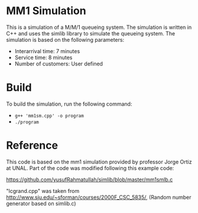 # MM1 Simulation

This is a simulation of a M/M/1 queueing system. The simulation is written in C++ and uses the simlib library to simulate the queueing system. The simulation is based on the following parameters:

- Interarrival time: 7 minutes
- Service time: 8 minutes
- Number of customers: User defined

# Build

To build the simulation, run the following command:

- `g++ 'mm1sm.cpp' -o program`
- `./program`

# Reference

This code is based on the mm1 simulation provided by professor Jorge Ortiz at UNAL. Part of the code was modified following this example code:

https://github.com/yusufRahmatullah/simlib/blob/master/mm1smlb.c

"lcgrand.cpp" was taken from
http://www.sju.edu/~sforman/courses/2000F_CSC_5835/, (Random number generator based on simlib.c)

